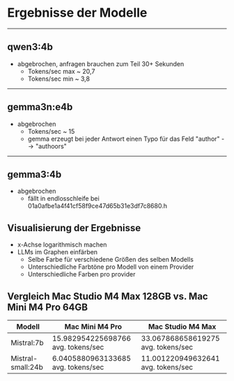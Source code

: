 # Ergebnisse der Modelle

---

## qwen3:4b

- abgebrochen, anfragen brauchen zum Teil 30+ Sekunden
  - Tokens/sec max ~ 20,7
  - Tokens/sec min ~ 3,8

---

## gemma3n:e4b

- abgebrochen
  - Tokens/sec ~ 15
  - gemma erzeugt bei jeder Antwort einen Typo für das Feld "author" --> "authoors"

---

## gemma3:4b

- abgebrochen
  - fällt in endlosschleife bei 01a0afbe1a4f41cf58f9ce47d65b31e3df7c8680.h

## Visualisierung der Ergebnisse

- x-Achse logarithmisch machen
- LLMs im Graphen einfärben
  - Selbe Farbe für verschiedene Größen des selben Modells
  - Unterschiedliche Farbtöne pro Modell von einem Provider
  - Unterschiedliche Farben pro provider

## Vergleich Mac Studio M4 Max 128GB vs. Mac Mini M4 Pro 64GB
| Modell            | Mac Mini M4 Pro                     | Mac Studio M4 Max                   |
|-------------------|-------------------------------------|-------------------------------------|
| Mistral:7b        | 15.982954225698766 avg. tokens/sec  | 33.067868658619275 avg. tokens/sec  |
| Mistral-small:24b | 6.0405880963133685 avg. tokens/sec  | 11.001220949632641 avg. tokens/sec  |

